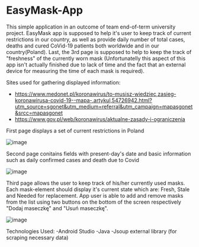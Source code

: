 # EasyMask-App

This simple application in an outcome of team end-of-term university project. EasyMask app is supposed to help it's user to keep track of current restrictions in our country, as well as provide daily number of total cases, deaths and cured CoVid-19 patients both worldwide and in our country(Poland). Last, the 3rd page is supposed to help to keep the track of "freshness" of the currently worn mask (Unfortunatelly this aspect of this app isn't actually finished due to lack of time and the fact that an external device for measuring the time of each mask is required).   

Sites used for gathering displayed information:
- https://www.medonet.pl/koronawirus/to-musisz-wiedziec,zasieg-koronawirusa-covid-19--mapa-,artykul,54726942.html?utm_source=sgonet&utm_medium=referral&utm_campaign=mapasgonet&srcc=mapasgonet
- https://www.gov.pl/web/koronawirus/aktualne-zasady-i-ograniczenia

First page displays a set of current restrictions in Poland

![image](https://user-images.githubusercontent.com/73364581/113206753-2209eb80-9270-11eb-8aa9-bd038a0f860e.png)

Second page conitains fields with present-day's date and basic information such as daily confirmed cases and death due to Covid

![image](https://user-images.githubusercontent.com/73364581/113208104-b759af80-9271-11eb-8274-af396092842a.png)

Third page allows the user to keep track of his/her currently used masks. Each mask-element should display it's current state which are: Fresh, Stale and Needed for replacement. App user is able to add and remove masks from the list using two buttons on the bottom of the screen respectively "Dodaj maseczkę" and "Usuń maseczkę".

![image](https://user-images.githubusercontent.com/73364581/113208784-7e6e0a80-9272-11eb-9954-f602c30ea82b.png)

Technologies Used:
-Android Studio
-Java
-Jsoup external library (for scraping necessary data)
